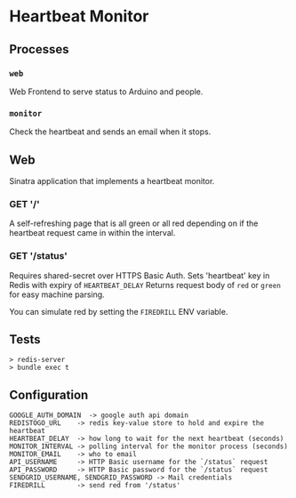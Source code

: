 # Heartbeat Monitor


## Processes

### `web`
Web Frontend to serve status to Arduino and people.

### `monitor`
Check the heartbeat and sends an email when it stops.

## Web
Sinatra application that implements a heartbeat monitor.

### GET '/'

A self-refreshing page that is all green or all red depending on if
the heartbeat request came in within the interval.

### GET '/status'

Requires shared-secret over HTTPS Basic Auth.
Sets 'heartbeat' key in Redis with expiry of `HEARTBEAT_DELAY`
Returns request body of `red` or `green` for easy machine parsing.

You can simulate red by setting the `FIREDRILL` ENV variable.

## Tests

    > redis-server
    > bundle exec t


## Configuration

    GOOGLE_AUTH_DOMAIN  -> google auth api domain
    REDISTOGO_URL    -> redis key-value store to hold and expire the heartbeat
    HEARTBEAT_DELAY  -> how long to wait for the next heartbeat (seconds)
    MONITOR_INTERVAL -> polling interval for the monitor process (seconds)
    MONITOR_EMAIL    -> who to email
    API_USERNAME     -> HTTP Basic username for the `/status` request
    API_PASSWORD     -> HTTP Basic password for the `/status` request
    SENDGRID_USERNAME, SENDGRID_PASSWORD -> Mail credentials
    FIREDRILL        -> send red from '/status'
